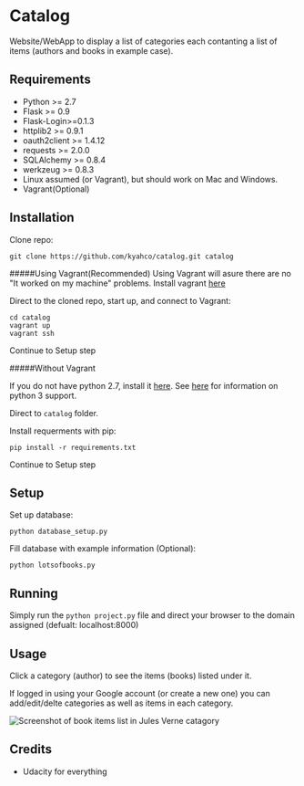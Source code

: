 Catalog
==============
Website/WebApp to display a list of categories each contanting a list of items (authors and books in example case).

Requirements
------------
* Python >= 2.7
* Flask >= 0.9 
* Flask-Login>=0.1.3
* httplib2 >= 0.9.1
* oauth2client >= 1.4.12
* requests >= 2.0.0
* SQLAlchemy >= 0.8.4
* werkzeug >= 0.8.3
* Linux assumed (or Vagrant), but should work on Mac and Windows.
* Vagrant(Optional)

Installation
------------
Clone repo:

	git clone https://github.com/kyahco/catalog.git catalog

#####Using Vagrant(Recommended)
Using Vagrant will asure there are no "It worked on my machine" problems.
Install vagrant [here](https://www.vagrantup.com/downloads.html)
    
Direct to the cloned repo, start up, and connect to Vagrant:
	
    cd catalog
    vagrant up
    vagrant ssh

Continue to Setup step

#####Without Vagrant

If you do not have python 2.7, install it [here](https://www.python.org/downloads/). See [here](http://flask.pocoo.org/docs/0.10/python3/) for information on python 3 support.

Direct to `catalog` folder.

Install requerments with pip:

	pip install -r requirements.txt
    
Continue to Setup step

Setup
-----
Set up database: 
	
    python database_setup.py
    
Fill database with example information (Optional):

	python lotsofbooks.py

Running
-----
Simply run the `python project.py` file and direct your browser to the domain assigned (defualt: localhost:8000)

Usage
-----
Click a category (author) to see the items (books) listed under it.

If logged in using your Google account (or create a new one) you can add/edit/delte categories as well as items in each category.

![Screenshot of book items list in Jules Verne catagory](http://imgur.com/O9eJWjE.png)

Credits
-------

* Udacity for everything



